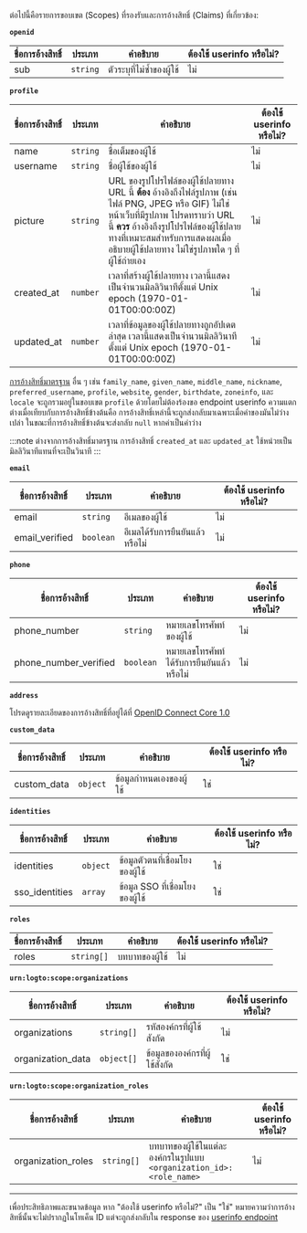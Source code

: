 ต่อไปนี้คือรายการขอบเขต (Scopes) ที่รองรับและการอ้างสิทธิ์ (Claims) ที่เกี่ยวข้อง:

**`openid`**

| ชื่อการอ้างสิทธิ์ | ประเภท   | คำอธิบาย                  | ต้องใช้ userinfo หรือไม่? |
| ----------------- | -------- | ------------------------- | ------------------------- |
| sub               | `string` | ตัวระบุที่ไม่ซ้ำของผู้ใช้ | ไม่                       |

**`profile`**

| ชื่อการอ้างสิทธิ์ | ประเภท   | คำอธิบาย                                                                                                                                                                                                                                                                             | ต้องใช้ userinfo หรือไม่? |
| ----------------- | -------- | ------------------------------------------------------------------------------------------------------------------------------------------------------------------------------------------------------------------------------------------------------------------------------------ | ------------------------- |
| name              | `string` | ชื่อเต็มของผู้ใช้                                                                                                                                                                                                                                                                    | ไม่                       |
| username          | `string` | ชื่อผู้ใช้ของผู้ใช้                                                                                                                                                                                                                                                                  | ไม่                       |
| picture           | `string` | URL ของรูปโปรไฟล์ของผู้ใช้ปลายทาง URL นี้ **ต้อง** อ้างอิงถึงไฟล์รูปภาพ (เช่น ไฟล์ PNG, JPEG หรือ GIF) ไม่ใช่หน้าเว็บที่มีรูปภาพ โปรดทราบว่า URL นี้ **ควร** อ้างอิงถึงรูปโปรไฟล์ของผู้ใช้ปลายทางที่เหมาะสมสำหรับการแสดงผลเมื่ออธิบายผู้ใช้ปลายทาง ไม่ใช่รูปภาพใด ๆ ที่ผู้ใช้ถ่ายเอง | ไม่                       |
| created_at        | `number` | เวลาที่สร้างผู้ใช้ปลายทาง เวลานี้แสดงเป็นจำนวนมิลลิวินาทีตั้งแต่ Unix epoch (1970-01-01T00:00:00Z)                                                                                                                                                                                   | ไม่                       |
| updated_at        | `number` | เวลาที่ข้อมูลของผู้ใช้ปลายทางถูกอัปเดตล่าสุด เวลานี้แสดงเป็นจำนวนมิลลิวินาทีตั้งแต่ Unix epoch (1970-01-01T00:00:00Z)                                                                                                                                                                | ไม่                       |

[การอ้างสิทธิ์มาตรฐาน](https://openid.net/specs/openid-connect-core-1_0.html#StandardClaims) อื่น ๆ เช่น `family_name`, `given_name`, `middle_name`, `nickname`, `preferred_username`, `profile`, `website`, `gender`, `birthdate`, `zoneinfo`, และ `locale` จะถูกรวมอยู่ในขอบเขต `profile` ด้วยโดยไม่ต้องร้องขอ endpoint userinfo ความแตกต่างเมื่อเทียบกับการอ้างสิทธิ์ข้างต้นคือ การอ้างสิทธิ์เหล่านี้จะถูกส่งกลับมาเฉพาะเมื่อค่าของมันไม่ว่างเปล่า ในขณะที่การอ้างสิทธิ์ข้างต้นจะส่งกลับ `null` หากค่าเป็นค่าว่าง

:::note
ต่างจากการอ้างสิทธิ์มาตรฐาน การอ้างสิทธิ์ `created_at` และ `updated_at` ใช้หน่วยเป็นมิลลิวินาทีแทนที่จะเป็นวินาที
:::

**`email`**

| ชื่อการอ้างสิทธิ์ | ประเภท    | คำอธิบาย                        | ต้องใช้ userinfo หรือไม่? |
| ----------------- | --------- | ------------------------------- | ------------------------- |
| email             | `string`  | อีเมลของผู้ใช้                  | ไม่                       |
| email_verified    | `boolean` | อีเมลได้รับการยืนยันแล้วหรือไม่ | ไม่                       |

**`phone`**

| ชื่อการอ้างสิทธิ์     | ประเภท    | คำอธิบาย                                  | ต้องใช้ userinfo หรือไม่? |
| --------------------- | --------- | ----------------------------------------- | ------------------------- |
| phone_number          | `string`  | หมายเลขโทรศัพท์ของผู้ใช้                  | ไม่                       |
| phone_number_verified | `boolean` | หมายเลขโทรศัพท์ได้รับการยืนยันแล้วหรือไม่ | ไม่                       |

**`address`**

โปรดดูรายละเอียดของการอ้างสิทธิ์ที่อยู่ได้ที่ [OpenID Connect Core 1.0](https://openid.net/specs/openid-connect-core-1_0.html#AddressClaim)

**`custom_data`**

| ชื่อการอ้างสิทธิ์ | ประเภท   | คำอธิบาย                | ต้องใช้ userinfo หรือไม่? |
| ----------------- | -------- | ----------------------- | ------------------------- |
| custom_data       | `object` | ข้อมูลกำหนดเองของผู้ใช้ | ใช่                       |

**`identities`**

| ชื่อการอ้างสิทธิ์ | ประเภท   | คำอธิบาย                         | ต้องใช้ userinfo หรือไม่? |
| ----------------- | -------- | -------------------------------- | ------------------------- |
| identities        | `object` | ข้อมูลตัวตนที่เชื่อมโยงของผู้ใช้ | ใช่                       |
| sso_identities    | `array`  | ข้อมูล SSO ที่เชื่อมโยงของผู้ใช้ | ใช่                       |

**`roles`**

| ชื่อการอ้างสิทธิ์ | ประเภท     | คำอธิบาย       | ต้องใช้ userinfo หรือไม่? |
| ----------------- | ---------- | -------------- | ------------------------- |
| roles             | `string[]` | บทบาทของผู้ใช้ | ไม่                       |

**`urn:logto:scope:organizations`**

| ชื่อการอ้างสิทธิ์ | ประเภท     | คำอธิบาย                       | ต้องใช้ userinfo หรือไม่? |
| ----------------- | ---------- | ------------------------------ | ------------------------- |
| organizations     | `string[]` | รหัสองค์กรที่ผู้ใช้สังกัด      | ไม่                       |
| organization_data | `object[]` | ข้อมูลขององค์กรที่ผู้ใช้สังกัด | ใช่                       |

**`urn:logto:scope:organization_roles`**

| ชื่อการอ้างสิทธิ์  | ประเภท     | คำอธิบาย                                                            | ต้องใช้ userinfo หรือไม่? |
| ------------------ | ---------- | ------------------------------------------------------------------- | ------------------------- |
| organization_roles | `string[]` | บทบาทของผู้ใช้ในแต่ละองค์กรในรูปแบบ `<organization_id>:<role_name>` | ไม่                       |

---

เพื่อประสิทธิภาพและขนาดข้อมูล หาก "ต้องใช้ userinfo หรือไม่?" เป็น "ใช่" หมายความว่าการอ้างสิทธิ์นั้นจะไม่ปรากฏในโทเค็น ID แต่จะถูกส่งกลับใน response ของ [userinfo endpoint](https://openid.net/specs/openid-connect-core-1_0.html#UserInfo)
